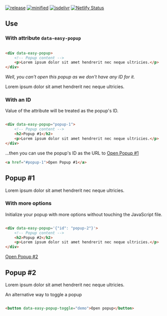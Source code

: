 [![release](https://badgen.net/github/release/viivue/easy-popup/)](https://github.com/viivue/easy-popup/releases/latest)
[![minified](https://badgen.net/badge/CSS+JS/11KB/cyan)](https://www.jsdelivr.com/package/gh/viivue/easy-popup)
[![jsdelivr](https://data.jsdelivr.com/v1/package/gh/viivue/easy-popup/badge?style=rounded)](https://www.jsdelivr.com/package/gh/viivue/easy-popup)
[![Netlify Status](https://api.netlify.com/api/v1/badges/099e6ca7-c6f5-4f93-9f49-15986c7fc8d8/deploy-status)](https://app.netlify.com/sites/easy-popup/deploys)

## Use

### With attribute `data-easy-popup`

```html

<div data-easy-popup>
    <!-- Popup content -->
    <p>Lorem ipsum dolor sit amet hendrerit nec neque ultricies.</p>
</div>
```

_Well, you can't open this popup as we don't have any ID for it._

<div data-easy-popup>
    <!-- Popup content -->
    <p>Lorem ipsum dolor sit amet hendrerit nec neque ultricies.</p>
</div>

### With an ID

Value of the attribute will be treated as the popup's ID.

```html

<div data-easy-popup="popup-1">
    <!-- Popup content -->
    <h2>Popup #1</h2>
    <p>Lorem ipsum dolor sit amet hendrerit nec neque ultricies.</p>
</div>
```

...then you can use the popup's ID as the URL to [Open Popup #1](#popup-1)

```html
<a href="#popup-1">Open Popup #1</a>
```

<div data-easy-popup="popup-1">
    <!-- Popup content -->
    <h2>Popup #1</h2>
    <p>Lorem ipsum dolor sit amet hendrerit nec neque ultricies.</p>
</div>

### With more options

Initialize your popup with more options without touching the JavaScript file.

```html

<div data-easy-popup='{"id": "popup-2"}'>
    <!-- Popup content -->
    <h2>Popup #2</h2>
    <p>Lorem ipsum dolor sit amet hendrerit nec neque ultricies.</p>
</div>
```

[Open Popup #2](#popup-2)

<div data-easy-popup='{"id": "popup-2"}'>
    <!-- Popup content -->
    <h2>Popup #2</h2>
    <p>Lorem ipsum dolor sit amet hendrerit nec neque ultricies.</p>
</div>

An alternative way to toggle a popup

```html

<button data-easy-popup-toggle="demo">Open popup</button>
```